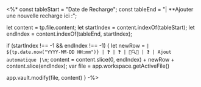 <%*
const tableStart = "Date de Recharge";
const tableEnd = "| **Ajouter une nouvelle recharge ici :";

let content = tp.file.content;
let startIndex = content.indexOf(tableStart);
let endIndex = content.indexOf(tableEnd, startIndex);

if (startIndex !== -1 && endIndex !== -1) {
  let newRow = `| ${tp.date.now("YYYY-MM-DD HH:mm")} | ❓ | ❓ | 🔌🔍🛑 | ❓ | Ajout automatique |\n`;
  content = content.slice(0, endIndex) + newRow + content.slice(endIndex);
  var file = app.workspace.getActiveFile()

  app.vault.modify(file, content)
}
-%>